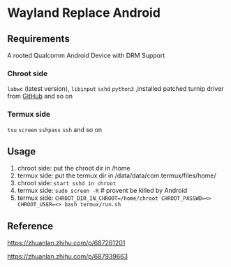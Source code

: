 # Wayland Replace Android

## Requirements

A rooted Qualcomm Android Device with DRM Support

### Chroot side
`labwc` (latest version),
`libinput` `sshd` `python3` ,installed patched turnip driver from [GitHub](https://github.com/SnowNF/mesa/tree/main-termux) and so on
### Termux side
`tsu` `screen` `sshpass` `ssh` and so on

## Usage
1. chroot side: put the chroot dir in /home
2. termux side: put the termux dir in /data/data/com.termux/files/home/
2. chroot side: `start sshd in chroot`
3. termux side: `sudo screen -R` # provent be killed by Android
4. termux side: `CHROOT_DIR_IN_CHROOT=/home/chroot CHROOT_PASSWD=<> CHROOT_USER=<> bash termux/run.sh`

## Reference
https://zhuanlan.zhihu.com/p/687261201

https://zhuanlan.zhihu.com/p/687939663